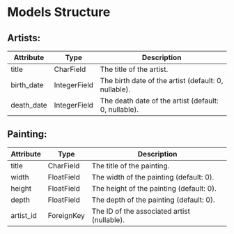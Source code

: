 # Models Structure

## Artists:

| Attribute | Type | Description |
| -------- | -------- | -------- |
| title   | CharField   | The title of the artist.   |
| birth_date   | IntegerField   | The birth date of the artist (default: 0, nullable).  |
| death_date   | IntegerField   | The death date of the artist (default: 0, nullable).  |

## Painting:

| Attribute | Type | Description |
| -------- | -------- | -------- |
| title   | CharField   | The title of the painting.   |
| width   | FloatField   | The width of the painting (default: 0).  |
| height   | FloatField   | The height of the painting (default: 0).  |
| depth   | FloatField   | The depth of the painting (default: 0).  |
| artist_id   | ForeignKey   | The ID of the associated artist (nullable).  |
